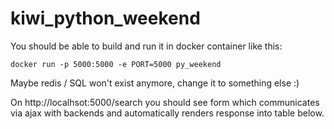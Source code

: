 # kiwi_python_weekend

You should be able to build and run it in docker container like this:
```docker build . -t py_weekend
docker run -p 5000:5000 -e PORT=5000 py_weekend
```

Maybe redis / SQL won't exist anymore, change it to something else :)

On http://localhsot:5000/search you should see form which communicates via ajax with backends and automatically renders response into table below.
